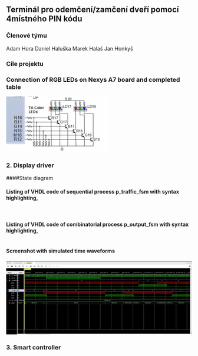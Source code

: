## Terminál pro odemčení/zamčení dveří pomocí 4místného PIN kódu



### Členové týmu
Adam Hora
Daniel Haluška
Marek Halaš
Jan Honkyš


### Cíle projektu


### Connection of RGB LEDs on Nexys A7 board and completed table
![Screenshot](/Labs/08-traffic_lights/Images/zap.png)




### 2. Display driver
####State diagram


#### Listing of VHDL code of sequential process p_traffic_fsm with syntax highlighting,
```vhdl
 
```
#### Listing of VHDL code of combinatorial process p_output_fsm with syntax highlighting,
```vhdl 


``` 
#### Screenshot with simulated time waveforms

![Screenshot](/Labs/08-traffic_lights/Images/sig.jpg)

### 3. Smart controller



